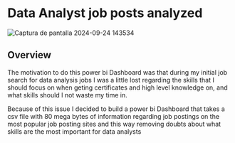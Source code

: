 # Data Analyst job posts analyzed

![Captura de pantalla 2024-09-24 143534](https://github.com/user-attachments/assets/01b3d56a-77d7-47ee-a16c-5d8c1f03911f)

## Overview
The motivation to do this power bi Dashboard was that during my initial job search for data analysis jobs I was a little lost regarding the skills that I should focus on when geting 
certificates and high level knowledge on, and what skills should I not waste my time in.

Because of this issue I decided to build a power bi Dashboard that takes a csv file with 80 mega bytes of information regarding job postings on the most popular job posting sites and this way removing doubts about what skills are the most important for data analysts
